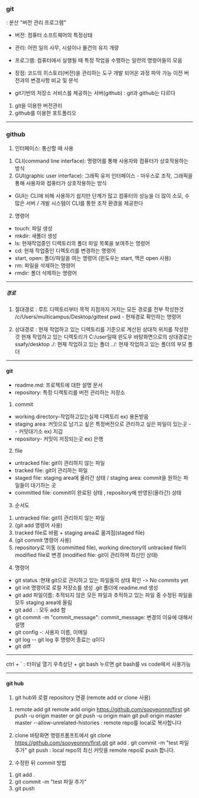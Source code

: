 ### git
: 분산 "버전 관리 프로그램"

- 버전: 컴퓨터 소프트웨어의 특정상태
- 관리: 어떤 일의 사무, 시설이나 물건의 유지 개량
- 프로그램: 컴퓨터에서 실행될 때 특정 작업을 수행하는 일련의 명령어들의 모음

- 장점:
코드의 히스토리(버전)을 관리하는 도구
개발 되어온 과정 파악 가능
이전 버전과의 변경사항 비교 및 분석

- git기반의 저장소 서비스를 제공하는 서버(github)
: git과 github는 다르다
1) git을 이용한 버전관리
2) github를 이용한 포트폴리오

---

### github

1. 인터페이스: 통신할 때 사용 
1) CLI(command line interface): 명령어를 통해 사용자와 컴퓨터가 상호작용하는 방식
2) GUI(graphic user interface): 그래픽 유저 인터페이스 - 마우스로 조작, 그래픽을 통해 사용자와 컴퓨터가 상호작용하는 방식
- GUI는 CLI에 비해 사용하기 쉽지만 단계가 많고 컴퓨터의 성능을 더 많이 소모, 수많은 서버 / 개발 시스템이 CLI를 통한 조작 환경을 제공한다

2. 명령어
- touch: 파일 생성
- mkdir: 새폴더 생성
- ls: 현재작업중인 디렉토리의 폴더 파일 목록을 보여주는 명령어
- cd: 현재 작업중인 디렉토리를 변경하는 명령어
- start, open: 폴더/파일을 여는 명령어 (윈도우는 start, 맥은 open 사용)
- rm: 파일을 삭제하는 명령어 
- rmdir: 폴더 삭제하는 명령어

---

##### 경로
1. 절대경로
: 루트 디렉토리부터 목적 지점까지 거치는 모든 경로를 전부 작성한것
/c/Users/multicampus/Desktop/gittest
pwd - 현재경로 확인하는 명령어

2. 상대경로 
: 현재 작업하고 있는 디렉토리를 기준으로 계산된 상대적 위치를 작성한 것
현재 작업하고 있는 디렉토리가 C:/user일때
윈도우 바탕화면으로의 상대경로는 ssafy/desktop
./: 현재 작업하고 있는 폴더
../: 현재 작업하고 있는 폴더의 부모 폴더



---

#### git
- readme.md: 프로젝트에 대한 설명 문서
- repository: 특정 디렉토리를 버전 관리하는 저장소



1. commit
- working directory-작업하고있는실제 디렉토리  ex) 용돈받음
- staging area: 커밋으로 남기고 싶은 특정버전으로 관리하고 싶은 파일이 있는곳 -- 커밋대기소 ex) 지갑
- repository- 커밋이 저장되는곳 ex) 은행

2. file
- untracked file: git이 관리하지 않는 파일
- tracked file: git이 관리하는 파일
- staged file: staging area에 올라간 상태 / staging area: commit을 원하는 파일들이 대기하는 곳
- committed file: commit이 완료된 상태 , repository에 반영된(올라간) 상태

3. 순서도
1) untracked file: git이 관리하지 않는 파일
2) (git add 명령어 사용)
3) tracked file로 바뀜 + staging area로 옮겨짐(staged file)
4) (git commit 명령어 사용)
5) repository로 이동 (committed file), working directory의 untracked file이 modified file로 변경
(modified file: git이 관리하며 최신인 상태)

4. 명령어
- git status :현재 git으로 관리하고 있는 파일들의 상태 확인
 -> No commits yet  
- git init 명령어로 로컬 저장소를 생성
.git 폴더에 readme.md 생성
- git add 파일이름: 추적되지 않은 모든 파일과 추적하고 있는 파일 중 수정된 파일을 모두 staging area에 올림
- git add . : 모두 add 함
- git commit -m "commit_message": commit_message: 변경의 이유에 대해서 설명
- git config -: 사용자 이름, 이메일 
- git log -- git log 후 명령어 종료는 q이다 
- git diff
---

ctrl + ` : 터미널 열기
우측상단 + git bash 누르면 git bash를 vs code에서 사용가능

---

#### git hub

1. git hub와 로컬 repository 연결 (remote add or clone 사용)
1) remote add
git remote add origin https://github.com/sooyeonnn/first
git push -u origin master or git push -u origin main
git pull origin master master --allow-unrelated-histories
: remote repo를 local로 복사합니다

2) clone
바탕화면 명령프롬프트에서 
git clone https://github.com/sooyeonnn/first.git
git add .
git commit -m "test 파일 추가"
git push
: local repo의 최신 커밋을 remote repo로 push 합니다.


2. 수정한 뒤 commit 방법
1) git add . 
2) git commit -m "test 파일 추가"
3) git push